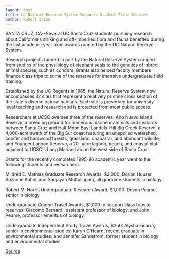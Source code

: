 ```yaml
---
layout: post
title: UC Natural Reserve System Supports Student Field Studies
author: Robert Irion
---
```


SANTA CRUZ, CA--Several UC Santa Cruz students pursuing research  about California's striking and oft-imperiled flora and fauna  benefited during the last academic year from awards granted by the  UC Natural Reserve System.

Research projects funded in part by the Natural Reserve  System ranged from studies of the physiology of elephant seals to  the genetics of inbred animal species, such as condors. Grants also  helped faculty members finance class trips to some of the reserves  for intensive undergraduate field training.

Established by the UC Regents in 1965, the Natural Reserve  System now encompasses 32 sites that represent a relatively  pristine cross section of the state's diverse natural habitats. Each  site is preserved for university-level teaching and research and is  protected from most public access.

Researchers at UCSC oversee three of the reserves: Año Nuevo  Island Reserve, a breeding ground for numerous marine mammals and  seabirds between Santa Cruz and Half Moon Bay; Landels-Hill Big  Creek Reserve, a 4,000-acre swath of the Big Sur coast featuring an  unspoiled watershed, conifer and hardwood forests, grassland,  chaparral, and abundant wildlife; and Younger Lagoon Reserve, a 20- acre lagoon, beach, and coastal bluff adjacent to UCSC's Long Marine  Lab on the west side of Santa Cruz.

Grants for the recently completed 1995-96 academic year  went to the following students and researchers:

Mildred E. Mathias Graduate Research Awards, $2,000: Dorian  Houser, Suzanne Kohin, and Sanjayan Muttulingam, all graduate  students in biology.

Robert M. Norris Undergraduate Research Award, $1,000: Devon  Pearse, senior in biology.

Undergraduate Course Travel Awards, $1,000 to support class  trips to reserves: Giacomo Bernardi, assistant professor of biology,  and John Pearse, professor emeritus of biology.

Undergraduate Independent Study Travel Awards, $250: Alysha  Ficarra, senior in environmental studies; Karyn O'Hearn, recent  graduate in environmental studies; and Jennifer Sandstrom, former  student in biology and environmental studies.

[Source](http://www1.ucsc.edu/news_events/press_releases/archive/96-97/07-96/071896-UC_Natural_Reserve_.html "Permalink to 071896-UC_Natural_Reserve_")